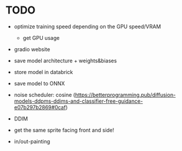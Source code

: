 # TODO

- optimize training speed depending on the GPU speed/VRAM
    - get GPU usage

- gradio website

- save model architecture + weights&biases

- store model in databrick

- save model to ONNX

- noise scheduler: cosine (https://betterprogramming.pub/diffusion-models-ddpms-ddims-and-classifier-free-guidance-e07b297b2869#0caf)

- DDIM

- get the same sprite facing front and side!

- in/out-painting
